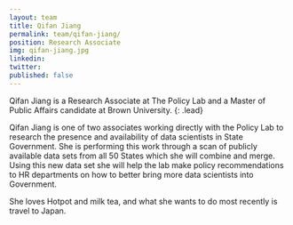 ```yaml
---
layout: team
title: Qifan Jiang
permalink: team/qifan-jiang/
position: Research Associate
img: qifan-jiang.jpg
linkedin:
twitter:
published: false
---
```


Qifan Jiang is a Research Associate at The Policy Lab and a Master of Public Affairs candidate at Brown University.
{: .lead}

Qifan Jiang is one of two associates working directly with the Policy Lab to research the presence and availability of data scientists in State Government. She is performing this work through a scan of publicly available data sets from all 50 States which she will combine and merge. Using this new data set she will help the lab make policy recommendations to HR departments on how to better bring more data scientists into Government.

She loves Hotpot and milk tea, and what she wants to do most recently is travel to Japan.
